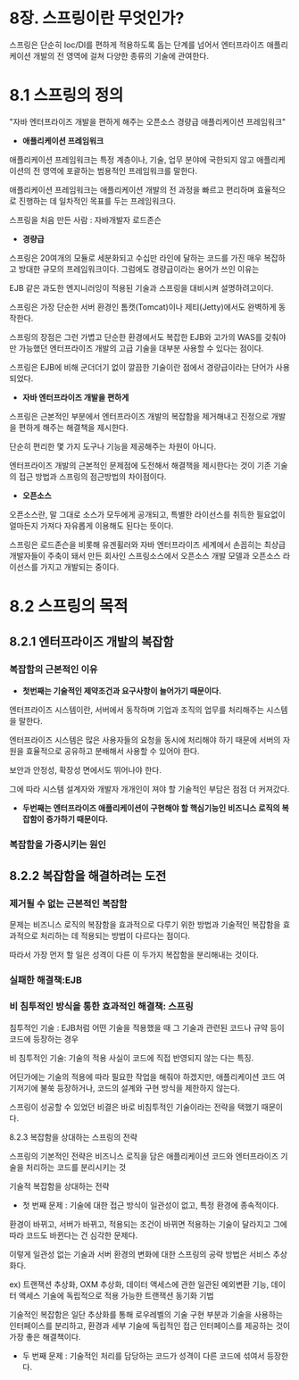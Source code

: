 # 8장. 스프링이란 무엇인가?

스프링은 단순히 Ioc/DI를 편하게 적용하도록 돕는 단계를 넘어서 엔터프라이즈 애플리케이션 개발의 전 영역에 걸쳐 다양한 종류의 기술에 관여한다.

# 8.1 스프링의 정의

"자바 엔터프라이즈 개발을 편하게 해주는 오픈소스 경량급 애플리케이션 프레임워크"

- **애플리케이션 프레임워크**

애플리케이션 프레임워크는 특정 계층이나, 기술, 업무 분야에 국한되지 않고 애플리케이션의 전 영역에 포괄하는 범용적인 프레임워크를 말한다.

애플리케이션 프레임워크는 애플리케이션 개발의 전 과정을 빠르고 편리하며 효율적으로 진행하는 데 일차적인 목표를 두는 프레임워크다.

스프링을 처음 만든 사람 : 자바개발자 로드존슨

- **경량급**

스프링은 20여개의 모듈로 세분화되고 수십만 라인에 달하는 코드를 가진 매우 복잡하고 방대한 규모의 프레임워크이다. 그럼에도 경량급이라는 용어가 쓰인 이유는

EJB 같은 과도한 엔지니러잉이 적용된 기술과 스프링을 대비시켜 설명하려고이다.

스프링은 가장 단순한 서버 환경인 톰캣(Tomcat)이나 제티(Jetty)에서도 완벽하게 동작한다.

스프링의 장점은 그런 가볍고 단순한 환경에서도 복잡한 EJB와 고가의 WAS를 갖춰야만 가능했던 엔터프라이즈 개발의 고급 기술을 대부분 사용할 수 있다는 점이다.

스프링은 EJB에 비해 군더더기 없이 깔끔한 기술이란 점에서 경량급이라는 단어가 사용되었다.

- **자바 엔터프라이즈 개발을 편하게**

스프링은 근본적인 부분에서 엔터프라이즈 개발의 복잡함을 제거해내고 진정으로 개발을 편하게 해주는 해결책을 제시한다.

단순히 편리한 몇 가지 도구나 기능을 제공해주는 차원이 아니다.

엔터프라이즈 개발의 근본적인 문제점에 도전해서 해결책을 제시한다는 것이 기존 기술의 접근 방법과 스프링의 점근방법의 차이점이다.

- **오픈소스**

오픈소스란, 말 그대로 소스가 모두에게 공개되고, 특별한 라이선스를 취득한 필요없이 얼마든지 가져다 자유롭게 이용해도 된다는 뜻이다.

스프링은 로드존슨을 비롯해 유겐휠러와 자바 엔터프라이즈 세계에서 손꼽히는 최상급 개발자들이 주축이 돼서 만든 회사인 스프링소스에서 오픈소스 개발 모델과 오픈소스 라이선스를 가지고 개발되는 중이다.

# 8.2 스프링의 목적

## 8.2.1 엔터프라이즈 개발의 복잡함

### 복잡함의 근본적인 이유

- **첫번째는 기술적인 제약조건과 요구사항이 늘어가기 때문이다.**

엔터프라이즈 시스템이란, 서버에서 동작하며 기업과 조직의 업무를 처리해주는 시스템을 말한다.

엔터프라이즈 시스템은 많은 사용자들의 요청을 동시에 처리해야 하기 때문에 서버의 자원을 효율적으로 공유하고 분배해서 사용할 수 있어야 한다.

보안과 안정성, 확장성 면에서도 뛰어나야 한다.

그에 따라 시스템 설계자와 개발자 개개인이 져야 할 기술적인 부담은 점점 더 커져갔다.

- **두번째는 엔터프라이즈 애플리케이션이 구현해야 할 핵심기능인 비즈니스 로직의 복잡함이 증가하기 때문이다.**

### 복잡함을 가중시키는 원인

## 8.2.2 복잡함을 해결하려는 도전

### 제거될 수 없는 근본적인 복잡함

문제는 비즈니스 로직의 복잠함을 효과적으로 다루기 위한 방법과 기술적인 복잡함을 효과적으로 처리하는 데 적용되는 방법이 다르다는 점이다.

따라서 가장 먼저 할 일은 성격이 다른 이 두가지 복잡함을 분리해내는 것이다.

### 실패한 해결책:EJB

### 비 침투적인 방식을 통한 효과적인 해결책: 스프링

침투적인 기술 : EJB처럼 어떤 기술을 적용했을 때 그 기술과 관련된 코드나 규약 등이 코드에 등장하는 경우

비 침투적인 기술: 기술의 적용 사실이 코드에 직접 반영되지 않는 다는 특징.

어딘가에는 기술의 적용에 따라 필요한 작업을 해줘야 하겠지만, 애플리케이션 코드 여기저기에 불쑥 등장하거나, 코드의 설계와 구현 방식을 제한하지 않는다.

스프링이 성공할 수 있었던 비결은 바로 비침투적인 기술이라는 전략을 택했기 때문이다.

8.2.3 복잡함을 상대하는 스프링의 전략

스프링의 기본적인 전략은 비즈니스 로직을 담은 애플리케이션 코드와 엔터프라이즈 기술을 처리하는 코드를 분리시키는 것

기술적 복잡함을 상대하는 전략

- 첫 번째 문제 : 기술에 대한 접근 방식이 일관성이 없고, 특정 환경에 종속적이다.

환경이 바뀌고, 서버가 바뀌고, 적용되는 조건이 바뀌면 적용하는 기술이 달라지고 그에 따라 코드도 바뀐다는 건 심각한 문제다.

이렇게 일관성 없는 기술과 서버 환경의 변화에 대한 스프링의 공략 방법은 서비스 추상화다.

ex) 트랜잭션 추상화, OXM 추상화, 데이터 액세스에 관한 일관된 예외변환 기능, 데이터 액세스 기술에 독립적으로 적용 가능한 트랜잭션 동기화 기법

기술적인 복잡함은 일단 추상화를 통해 로우레벨의 기술 구현 부분과 기술을 사용하는 인터페이스를 분리하고, 환경과 세부 기술에 독립적인 접근 인터페이스를 제공하는 것이 가장 좋은 해결책이다.

- 두 번째 문제 : 기술적인 처리를 담당하는 코드가 성격이 다른 코드에 섞여서 등장한다.